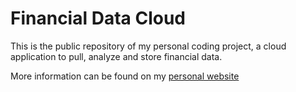 # Financial Data Cloud

This is the public repository of my personal coding project, a cloud application to pull, analyze and store financial data.

More information can be found on my [personal website](https://n.ethz.ch/~kbender/financial-data.html)
